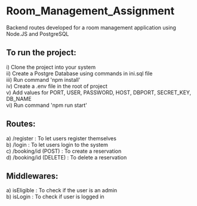 # Room_Management_Assignment
Backend routes developed for a room management application using Node.JS and PostgreSQL

## To run the project:
i) Clone the project into your system  
ii) Create a Postgre Database using commands in ini.sql file  
iii) Run command 'npm install'  
iv) Create a .env file in the root of project  
v) Add values for PORT, USER, PASSWORD, HOST, DBPORT, SECRET_KEY, DB_NAME  
vi) Run command 'npm run start'  

## Routes:
a) /register : To let users register themselves  
b) /login : To let users login to the system  
c) /booking/id (POST) : To create a reservation  
d) /booking/id (DELETE) : To delete a reservation  

## Middlewares:
a) isEligible : To check if the user is an admin  
b) isLogin : To check if user is logged in  
